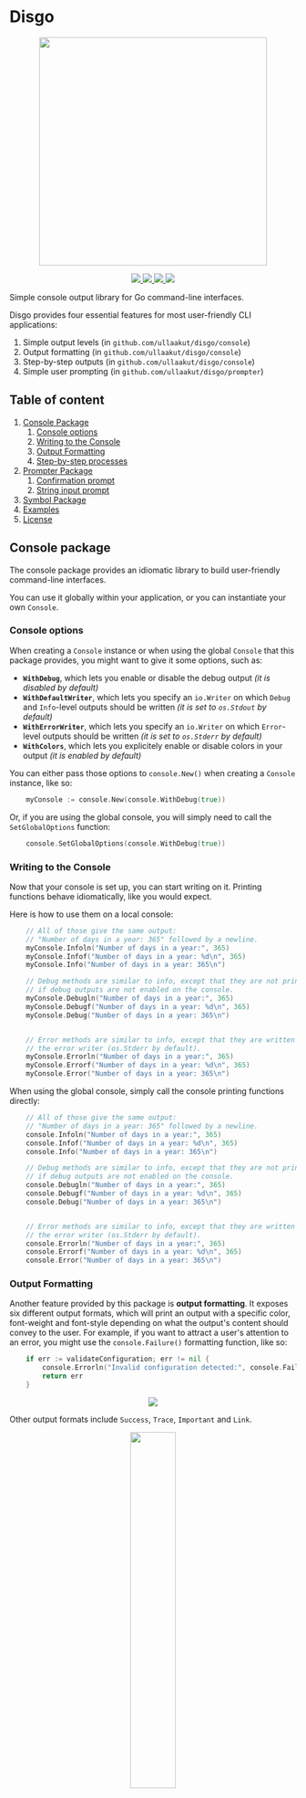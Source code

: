 # Disgo

<p align="center">
    <img width="400px" src="images/logo-with-label-light.png">
</p>
<p align="center">
    <a href="#license">
        <img src="https://img.shields.io/badge/license-MIT-blue.svg?style=flat" />
    </a>
    <a href="https://godoc.org/github.com/Ullaakut/disgo">
        <img src="https://godoc.org/github.com/Ullaakut/disgo?status.svg" />
    </a>
    <a href="https://goreportcard.com/report/github.com/Ullaakut/disgo">
        <img src="https://goreportcard.com/badge/github.com/Ullaakut/disgo" />
    </a>
    <a href="https://github.com/Ullaakut/disgo/releases/latest">
        <img src="https://img.shields.io/github/release/Ullaakut/disgo.svg?style=flat" />
    </a>
</p>

Simple console output library for Go command-line interfaces.

Disgo provides four essential features for most user-friendly CLI applications:

1. Simple output levels (in `github.com/ullaakut/disgo/console`)
2. Output formatting (in `github.com/ullaakut/disgo/console`)
3. Step-by-step outputs (in `github.com/ullaakut/disgo/console`)
4. Simple user prompting (in `github.com/ullaakut/disgo/prompter`)

## Table of content

1. [Console Package](#console-package)
    1. [Console options](#console-options)
    2. [Writing to the Console](#writing-to-the-console)
    3. [Output Formatting](#output-formatting)
    4. [Step-by-step processes](#step-by-step-processes)
2. [Prompter Package](#prompter-package)
    1. [Confirmation prompt](#confirmation-prompt)
    2. [String input prompt](#string-input-prompt)
3. [Symbol Package](#symbol-package)
4. [Examples](#examples)
5. [License](#license)

## Console package

The console package provides an idiomatic library to build user-friendly command-line interfaces.

You can use it globally within your application, or you can instantiate your own `Console`.

### Console options

When creating a `Console` instance or when using the global `Console` that this package provides, you might want to give it some options, such as:

- **`WithDebug`**, which lets you enable or disable the debug output _(it is disabled by default)_
- **`WithDefaultWriter`**, which lets you specify an `io.Writer` on which `Debug` and `Info`-level outputs should be written _(it is set to `os.Stdout` by default)_
- **`WithErrorWriter`**, which lets you specify an `io.Writer` on which `Error`-level outputs should be written _(it is set to `os.Stderr` by default)_
- **`WithColors`**, which lets you explicitely enable or disable colors in your output _(it is enabled by default)_

You can either pass those options to `console.New()` when creating a `Console` instance, like so:

```go
    myConsole := console.New(console.WithDebug(true))
```

Or, if you are using the global console, you will simply need to call the `SetGlobalOptions` function:

```go
    console.SetGlobalOptions(console.WithDebug(true))
```

### Writing to the Console

Now that your console is set up, you can start writing on it. Printing functions behave idiomatically, like you would expect.

Here is how to use them on a local console:

```go
    // All of those give the same output:
    // "Number of days in a year: 365" followed by a newline.
    myConsole.Infoln("Number of days in a year:", 365)
    myConsole.Infof("Number of days in a year: %d\n", 365)
    myConsole.Info("Number of days in a year: 365\n")

    // Debug methods are similar to info, except that they are not printed
    // if debug outputs are not enabled on the console.
    myConsole.Debugln("Number of days in a year:", 365)
    myConsole.Debugf("Number of days in a year: %d\n", 365)
    myConsole.Debug("Number of days in a year: 365\n")


    // Error methods are similar to info, except that they are written on
    // the error writer (os.Stderr by default).
    myConsole.Errorln("Number of days in a year:", 365)
    myConsole.Errorf("Number of days in a year: %d\n", 365)
    myConsole.Error("Number of days in a year: 365\n")
```

When using the global console, simply call the console printing functions directly:

```go
    // All of those give the same output:
    // "Number of days in a year: 365" followed by a newline.
    console.Infoln("Number of days in a year:", 365)
    console.Infof("Number of days in a year: %d\n", 365)
    console.Info("Number of days in a year: 365\n")

    // Debug methods are similar to info, except that they are not printed
    // if debug outputs are not enabled on the console.
    console.Debugln("Number of days in a year:", 365)
    console.Debugf("Number of days in a year: %d\n", 365)
    console.Debug("Number of days in a year: 365\n")


    // Error methods are similar to info, except that they are written on
    // the error writer (os.Stderr by default).
    console.Errorln("Number of days in a year:", 365)
    console.Errorf("Number of days in a year: %d\n", 365)
    console.Error("Number of days in a year: 365\n")
```

### Output Formatting

Another feature provided by this package is **output formatting**. It exposes six different output formats, which will print an output with a specific color, font-weight and font-style depending on what the output's content should convey to the user. For example, if you want to attract a user's attention to an error, you might use the `console.Failure()` formatting function, like so:

```go
    if err := validateConfiguration; err != nil {
        console.Errorln("Invalid configuration detected:", console.Failure(err))
        return err
    }
```

<p align="center">
    <img src="images/output_failure.png" />
</p>

Other output formats include `Success`, `Trace`, `Important` and `Link`.

<p align="center">
    <img width="40%" src="images/output_all.png" />
</p>

You can of course combine those formats in elegant ways, like shown in the [examples](#examples) section.

### Step-by-step processes

A lot of command-line interfaces describe **step-by-step processes** to the user, but it's difficult to combine clean code, clear output and elegant user interfaces. Disgo attempts to solve that problem by associating _steps_ to its console.

For example, when beginning a task, you can use `StartStep` and specify the description of that step. Then, until that task is over, all calls to Disgo's printing functions will be queued. Once the task is complete (by calling `EndStep`, `FailStep` or by starting another step with `StartStep`), the task status is printed and all of the outputs that were queued during the task are printed with an indent, under the task, like so:

<p align="center">
    <img width="70%" src="images/example_step_by_step.png" />
</p>

It is also important to note that **`FailStep` and `FailStepf` can be used to return errors** at the same time as they report a step as having failed. This allows you to write:

```go
    console.StartStep("Doing something")
    if err := doSomething(); err != nil {
        return console.FailStepf("unable to do something: %v", err)
    }
```

Instead of having to call `FailStep` in your error handling before returning. You are still free to do so if you prefer, though.

Using the global console for step management is not thread-safe though, as it was built with simplicity in mind and can only handle one step at a time.

## Prompter package

The prompter package is not yet complete, as it only handles confirmation prompts for now. Its goal is to provide simple functions to prompt users for information.

### Confirmation prompt

The confirmation prompt lets you **prompt users** for a yes or no answer.

```go
    result, err := prompter.Confirm(prompter.Confirmation{
        Label:              "Install with current database?",
    })
```

Will produce the following output:

```bash
Install with current database? [y/n]
```

To which the user can answer by `y`, `n`, `Y`, `N`, `yes`, `no`, `YES,` `NO`, `0`, `1`, `true`, `false`, etc.

The confirmation prompt supports default values, like so:

```go
    result, err := prompter.Confirm(prompter.Confirmation{
        EnableDefaultValue: true,
        DefaultValue:       false,
        Label:              "Install with current database?",
    })
```

This will set the default value to false, so that when the user does not have access to a TTY or that he simply presses enter to skip the prompt, a value of your choosing is used.

It's also possible to add **your own confirmation parsers**, if you don't want the user to answer to a yes/no question for example. This also means that you can customize the choices that will be presented to the user:

```go
    result, err := prompter.Confirm(prompter.Confirmation{
        Label:              "Install with current database?",
        Choices:            []string{"yes", "no"},
        Parser:             func(input string) (bool, error) {
            switch input {
            case "yes":
                return true, nil
            case "no":
                return false, nil
            default:
                return false, fmt.Errorf("invalid input %q", input)
            }
        },
    })
```

This will output:

```bash
Install with current database? [yes/no]
```

And will use a custom parser for parsing the user's answer.

### String input prompt

Not implemented yet.

## Symbol package

The symbol package provides **aliases to UTF-8 characters** that could be useful to build your command-line interfaces.

```go
    console.Infoln(symbol.Check) // ✔
    console.Infoln(symbol.Cross) // ✖
    console.Infoln(symbol.LeftArrow) // ❮
    console.Infoln(symbol.RightArrow) // ❯
    console.Infoln(symbol.LeftTriangle) // ◀
    console.Infoln(symbol.RightTriangle) // ▶
```

## Examples

Here are a few examples of Disgo's output, using this repository's example program:

<p align="center">
    <img width="70%" src="images/example_success.png" /><br/>
    <img width="70%" src="images/example_failure.png" /><br/>
    <img width="70%" src="images/example_failure_prompt.png" />
</p>

## License

MIT License

Copyright (c) 2019

Permission is hereby granted, free of charge, to any person obtaining a copy
of this software and associated documentation files (the "Software"), to deal
in the Software without restriction, including without limitation the rights
to use, copy, modify, merge, publish, distribute, sublicense, and/or sell
copies of the Software, and to permit persons to whom the Software is
furnished to do so, subject to the following conditions:

The above copyright notice and this permission notice shall be included in all
copies or substantial portions of the Software.

THE SOFTWARE IS PROVIDED "AS IS", WITHOUT WARRANTY OF ANY KIND, EXPRESS OR
IMPLIED, INCLUDING BUT NOT LIMITED TO THE WARRANTIES OF MERCHANTABILITY,
FITNESS FOR A PARTICULAR PURPOSE AND NONINFRINGEMENT. IN NO EVENT SHALL THE
AUTHORS OR COPYRIGHT HOLDERS BE LIABLE FOR ANY CLAIM, DAMAGES OR OTHER
LIABILITY, WHETHER IN AN ACTION OF CONTRACT, TORT OR OTHERWISE, ARISING FROM,
OUT OF OR IN CONNECTION WITH THE SOFTWARE OR THE USE OR OTHER DEALINGS IN THE
SOFTWARE.
